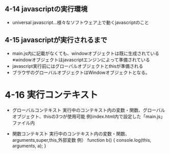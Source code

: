 ## 4-14 javascriptの実行環境
- universal javascript…様々なソフトウェア上で動くjavascriptのこと

## 4-15 javascriptが実行されるまで
- main.js内に記載がなくても、windowオブジェクトは既に生成されている
  ※windowオブジェクトはjavascriptエンジンによって準備されている
- javascript実行前にはグローバルオブジェクトとthisが準備される
- ブラウザのグローバルオブジェクトはWindowオブジェクトとなる。

# 4-16 実行コンテキスト

- グローバルコンテキスト
  実行中のコンテキスト内の変数・関数、グローバルオブジェクト、thisの3つが使用可能
  例)index.html内で設定した「main.js」ファイル内

- 関数コンテキスト
  実行中のコンテキスト内の変数・関数、arguments,super,this,外部変数
          例）
          function b() {
            console.log(this, arguments, a);
        }
